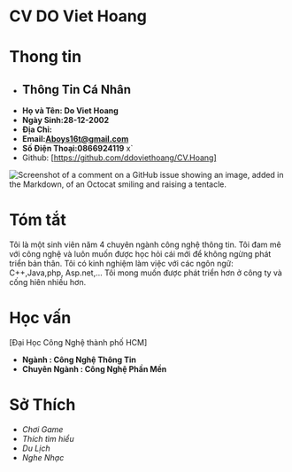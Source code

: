 # CV DO Viet Hoang
# Thong tin
- ## Thông Tin Cá Nhân
- **Họ và Tên: Do Viet Hoang**
- **Ngày Sinh:28-12-2002**
- **Địa Chỉ:**
- **Email:Aboys16t@gmail.com**
- **Số Điện Thoại:0866924119** x`
- Github: [https://github.com/ddoviethoang/CV.Hoang]

![Screenshot of a comment on a GitHub issue showing an image, added in the Markdown, of an Octocat smiling and raising a tentacle.](https://th.bing.com/th/id/OIP.JV9inbKNdCMrvtHoh2TBRgHaEK?rs=1&pid=ImgDetMain)   
# Tóm tắt
Tôi là một sinh viên năm 4 chuyên ngành công nghệ thông tin. Tôi đam mê với công nghệ và luôn muốn được học hỏi cái mới để không ngừng phát triển bản thân. Tôi có kinh nghiệm làm việc với các ngôn ngữ: C++,Java,php, Asp.net,... Tôi mong muốn được phát triển hơn ở công ty và cống hiên nhiều hơn.
# Học vấn
[Đại Học Công Nghệ thành phố HCM]
- **Ngành : Công Nghệ Thông Tin**
- **Chuyên Ngành : Công Nghệ Phần Mền**
# Sở Thích
- *Chơi Game*
- *Thích tìm hiểu*
- *Du Lịch*
- *Nghe Nhạc*
